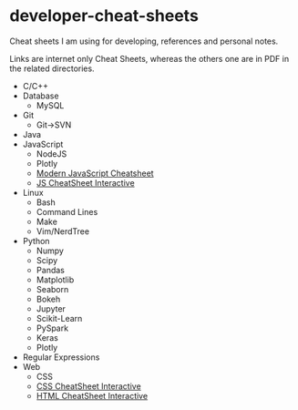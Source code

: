 # developer-cheat-sheets
Cheat sheets I am using for developing, references and personal notes.

Links are internet only Cheat Sheets, whereas the others one are in PDF in the related directories.

- C/C++
- Database
  - MySQL
- Git
  - Git->SVN
- Java
- JavaScript
  - NodeJS
  - Plotly
  - [Modern JavaScript Cheatsheet](https://github.com/mbeaudru/modern-js-cheatsheet)
  - [JS CheatSheet Interactive](http://htmlcheatsheet.com/js/)
- Linux
  - Bash
  - Command Lines
  - Make
  - Vim/NerdTree
- Python
  - Numpy
  - Scipy
  - Pandas
  - Matplotlib
  - Seaborn
  - Bokeh
  - Jupyter
  - Scikit-Learn
  - PySpark
  - Keras
  - Plotly
- Regular Expressions
- Web
  - CSS
  - [CSS CheatSheet Interactive](http://htmlcheatsheet.com/css/)
  - [HTML CheatSheet Interactive](http://htmlcheatsheet.com/)
